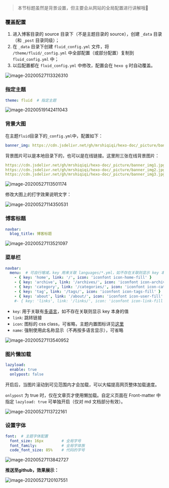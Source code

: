 > 本节标题虽然是背景设置，但主要会从网站的全局配置进行讲解哦🤞

### 覆盖配置

1. 进入博客目录的 source 目录下（不是主题目录的 source），创建 `_data` 目录（和 `_post` 目录同级）；
2. 在 `_data` 目录下创建 `fluid_config.yml` 文件，将 `/theme/fluid/_config.yml` 中全部配置（或部分配置）复制到 `fluid_config.yml` 中；
3. 以后配置都在 `fluid_config.yml` 中修改，配置会在 `hexo g` 时自动覆盖。

![image-20200527113326310](_picture/image-20200527113326310.png)

### 指定主题

```yaml
theme: fluid  # 指定主题
```

![image-20200519142411043](_picture/image-20200519142411043.png)

### 背景大图

在主题`fluid`目录下的`_config.yml`中，配置如下：

```yaml
banner_img: https://cdn.jsdelivr.net/gh/mrshiqiqi/hexo-doc/_picture/banner_img2.jpg
```

背景图片可以是本地目录下的，也可以是在线链接。这里附三张在线背景图片：

```yaml
https://cdn.jsdelivr.net/gh/mrshiqiqi/hexo-doc/_picture/banner_img1.jpg
https://cdn.jsdelivr.net/gh/mrshiqiqi/hexo-doc/_picture/banner_img2.jpg
https://cdn.jsdelivr.net/gh/mrshiqiqi/hexo-doc/_picture/banner_img3.jpg
```

![image-20200527113501174](_picture/image-20200527113501174.png)

修改大图上的打字效果说明文字：

![image-20200527114350531](_picture/image-20200527114350531.png)

### 博客标题

```yaml
navbar:
  blog_title: 博客标题
```

![image-20200527113521097](_picture/image-20200527113521097.png)

### 菜单栏

```yaml
navbar:
  menu:  # 可自行增减，key 用来关联 languages/*.yml，如不存在关联则显示 key 本身的值；icon 是 css class，可以省略；增加 name 可以强制显示指定名称
    - { key: 'home', link: '/', icon: 'iconfont icon-home-fill' }
    - { key: 'archive', link: '/archives/', icon: 'iconfont icon-archive-fill' }
    - { key: 'category', link: '/categories/', icon: 'iconfont icon-category-fill' }
    - { key: 'tag', link: '/tags/', icon: 'iconfont icon-tags-fill' }
    - { key: 'about', link: '/about/', icon: 'iconfont icon-user-fill' }
    #- { key: 'links', link: '/links/', icon: 'iconfont icon-link-fill' }  # 友链页，把前面#去掉即可展示
```

- `key`: 用于关联有[多语言](https://hexo.fluid-dev.com/docs/guide/#多语言)，如不存在关联则显示 key 本身的值
- `link`: 跳转链接
- `icon`: 图标的 css class，可省略，主题内置图标详见[这里](https://hexo.fluid-dev.com/docs/icon/)
- `name`: 强制使用此名称显示（不再按多语言显示），可省略

![image-20200527113540952](_picture/image-20200527113540952.png)

### 图片懒加载

```yaml
lazyload:
  enable: true
  onlypost: false
```

开启后，当图片滚动到可见范围内才会加载，可以大幅提高网页整体加载速度。

`onlypost` 为 true 时，仅在文章页才使用懒加载。自定义页面在 Front-matter 中指定 `lazyload: true` 可单独开启（仅对 md 文档部分有效）。

![image-20200527113722161](_picture/image-20200527113722161.png)

### 设置字体

```yaml
font:  # 主题字体配置
  font_size: 16px        # 全局字号
  font_family:           # 全局字体族
  code_font_size: 85%    # 代码的字号
```

![image-20200527113842727](_picture/image-20200527113842727.png)



**推送至github，效果展示：**

![image-20200527120107551](_picture/image-20200527120107551.png)